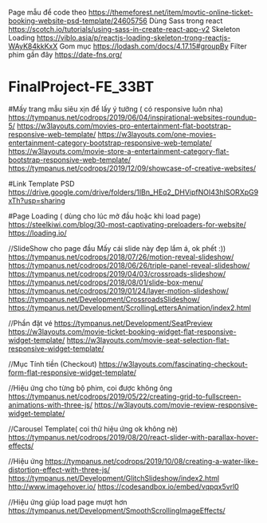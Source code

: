 Page mẫu để code theo 
https://themeforest.net/item/movtic-online-ticket-booking-website-psd-template/24605756
Dùng Sass trong react
https://scotch.io/tutorials/using-sass-in-create-react-app-v2
Skeleton Loading
https://viblo.asia/p/reactjs-loading-skeleton-trong-reactjs-WAyK84kkKxX
Gom mục 
https://lodash.com/docs/4.17.15#groupBy
Filter phim gần đây
https://date-fns.org/

# FinalProject-FE_33BT
#Mấy trang mẫu siêu xịn để lấy ý tưởng ( có responsive luôn nha)
https://tympanus.net/codrops/2019/06/04/inspirational-websites-roundup-5/
https://w3layouts.com/movies-pro-entertainment-flat-bootstrap-responsive-web-template/
https://w3layouts.com/one-movies-entertainment-category-bootstrap-responsive-web-template/
https://w3layouts.com/movie-store-a-entertainment-category-flat-bootstrap-responsive-web-template/
https://tympanus.net/codrops/2019/12/09/showcase-of-creative-websites/

#Link Template PSD
https://drive.google.com/drive/folders/1IBn_HEq2_DHVipfNOI43hISORXpG9xTh?usp=sharing

#Page Loading ( dùng cho lúc mở đầu hoặc khi load page)
https://steelkiwi.com/blog/30-most-captivating-preloaders-for-website/
https://loading.io/

//SlideShow cho page đầu
Mấy cái slide này đẹp lắm á, ok phết :))
https://tympanus.net/codrops/2018/07/26/motion-reveal-slideshow/
https://tympanus.net/codrops/2018/06/26/triple-panel-reveal-slideshow/
https://tympanus.net/codrops/2019/04/03/crossroads-slideshow/
https://tympanus.net/codrops/2018/08/01/slide-box-menu/
https://tympanus.net/codrops/2019/01/24/layer-motion-slideshow/
https://tympanus.net/Development/CrossroadsSlideshow/
https://tympanus.net/Development/ScrollingLettersAnimation/index2.html

//Phần đặt vé
https://tympanus.net/Development/SeatPreview
https://w3layouts.com/movie-ticket-booking-widget-flat-responsive-widget-template/
https://w3layouts.com/movie-seat-selection-flat-responsive-widget-template/

//Mục Tính tiền (Checkout)
https://w3layouts.com/fascinating-checkout-form-flat-responsive-widget-template/

//Hiệu ứng cho từng bộ phim, coi được không ông
https://tympanus.net/codrops/2019/05/22/creating-grid-to-fullscreen-animations-with-three-js/
https://w3layouts.com/movie-review-responsive-widget-template/

//Carousel Template( coi thử hiệu ứng ok không nè)
https://tympanus.net/codrops/2019/08/20/react-slider-with-parallax-hover-effects/

//Hiệu ứng
https://tympanus.net/codrops/2019/10/08/creating-a-water-like-distortion-effect-with-three-js/
https://tympanus.net/Development/GlitchSlideshow/index2.html
http://www.imagehover.io/
https://codesandbox.io/embed/vqpqx5vrl0

//Hiệu ứng giúp load page mượt hơn
https://tympanus.net/Development/SmoothScrollingImageEffects/
